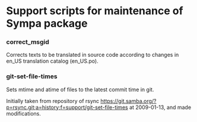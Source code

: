 Support scripts for maintenance of Sympa package
================================================

### correct_msgid

Corrects texts to be translated in source code according to changes in en_US
translation catalog (en_US.po).

### git-set-file-times

Sets mtime and atime of files to the latest commit time in git.

Initially taken from repository of rsync
https://git.samba.org/?p=rsync.git;a=history;f=support/git-set-file-times
at 2009-01-13, and made modifications.


